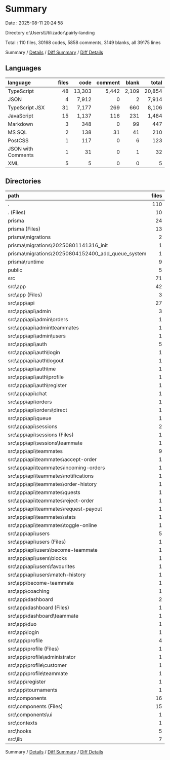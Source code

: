 # Summary

Date : 2025-08-11 20:24:58

Directory c:\\Users\\Utilizador\\pairly-landing

Total : 110 files,  30168 codes, 5858 comments, 3149 blanks, all 39175 lines

Summary / [Details](details.md) / [Diff Summary](diff.md) / [Diff Details](diff-details.md)

## Languages
| language | files | code | comment | blank | total |
| :--- | ---: | ---: | ---: | ---: | ---: |
| TypeScript | 48 | 13,303 | 5,442 | 2,109 | 20,854 |
| JSON | 4 | 7,912 | 0 | 2 | 7,914 |
| TypeScript JSX | 31 | 7,177 | 269 | 660 | 8,106 |
| JavaScript | 15 | 1,137 | 116 | 231 | 1,484 |
| Markdown | 3 | 348 | 0 | 99 | 447 |
| MS SQL | 2 | 138 | 31 | 41 | 210 |
| PostCSS | 1 | 117 | 0 | 6 | 123 |
| JSON with Comments | 1 | 31 | 0 | 1 | 32 |
| XML | 5 | 5 | 0 | 0 | 5 |

## Directories
| path | files | code | comment | blank | total |
| :--- | ---: | ---: | ---: | ---: | ---: |
| . | 110 | 30,168 | 5,858 | 3,149 | 39,175 |
| . (Files) | 10 | 8,161 | 1 | 112 | 8,274 |
| prisma | 24 | 11,280 | 5,388 | 1,848 | 18,516 |
| prisma (Files) | 13 | 8,174 | 4,458 | 1,177 | 13,809 |
| prisma\\migrations | 2 | 138 | 31 | 41 | 210 |
| prisma\\migrations\\20250801141316_init | 1 | 75 | 18 | 24 | 117 |
| prisma\\migrations\\20250804152400_add_queue_system | 1 | 63 | 13 | 17 | 93 |
| prisma\\runtime | 9 | 2,968 | 899 | 630 | 4,497 |
| public | 5 | 5 | 0 | 0 | 5 |
| src | 71 | 10,722 | 469 | 1,189 | 12,380 |
| src\\app | 42 | 7,242 | 350 | 815 | 8,407 |
| src\\app (Files) | 3 | 248 | 9 | 16 | 273 |
| src\\app\\api | 27 | 2,608 | 147 | 399 | 3,154 |
| src\\app\\api\\admin | 3 | 465 | 1 | 62 | 528 |
| src\\app\\api\\admin\\orders | 1 | 137 | 0 | 16 | 153 |
| src\\app\\api\\admin\\teammates | 1 | 124 | 0 | 17 | 141 |
| src\\app\\api\\admin\\users | 1 | 204 | 1 | 29 | 234 |
| src\\app\\api\\auth | 5 | 414 | 26 | 57 | 497 |
| src\\app\\api\\auth\\login | 1 | 89 | 8 | 14 | 111 |
| src\\app\\api\\auth\\logout | 1 | 38 | 5 | 8 | 51 |
| src\\app\\api\\auth\\me | 1 | 53 | 3 | 7 | 63 |
| src\\app\\api\\auth\\profile | 1 | 163 | 6 | 19 | 188 |
| src\\app\\api\\auth\\register | 1 | 71 | 4 | 9 | 84 |
| src\\app\\api\\chat | 1 | 105 | 6 | 21 | 132 |
| src\\app\\api\\orders | 1 | 102 | 7 | 17 | 126 |
| src\\app\\api\\orders\\direct | 1 | 102 | 7 | 17 | 126 |
| src\\app\\api\\queue | 1 | 212 | 14 | 28 | 254 |
| src\\app\\api\\sessions | 2 | 172 | 9 | 27 | 208 |
| src\\app\\api\\sessions (Files) | 1 | 125 | 6 | 20 | 151 |
| src\\app\\api\\sessions\\teammate | 1 | 47 | 3 | 7 | 57 |
| src\\app\\api\\teammates | 9 | 693 | 55 | 116 | 864 |
| src\\app\\api\\teammates\\accept-order | 1 | 87 | 5 | 17 | 109 |
| src\\app\\api\\teammates\\incoming-orders | 1 | 59 | 4 | 9 | 72 |
| src\\app\\api\\teammates\\notifications | 1 | 124 | 7 | 20 | 151 |
| src\\app\\api\\teammates\\order-history | 1 | 77 | 5 | 10 | 92 |
| src\\app\\api\\teammates\\quests | 1 | 119 | 9 | 11 | 139 |
| src\\app\\api\\teammates\\reject-order | 1 | 43 | 5 | 13 | 61 |
| src\\app\\api\\teammates\\request-payout | 1 | 72 | 7 | 13 | 92 |
| src\\app\\api\\teammates\\stats | 1 | 70 | 10 | 13 | 93 |
| src\\app\\api\\teammates\\toggle-online | 1 | 42 | 3 | 10 | 55 |
| src\\app\\api\\users | 5 | 445 | 29 | 71 | 545 |
| src\\app\\api\\users (Files) | 1 | 32 | 1 | 3 | 36 |
| src\\app\\api\\users\\become-teammate | 1 | 47 | 9 | 10 | 66 |
| src\\app\\api\\users\\blocks | 1 | 133 | 7 | 24 | 164 |
| src\\app\\api\\users\\favourites | 1 | 146 | 8 | 25 | 179 |
| src\\app\\api\\users\\match-history | 1 | 87 | 4 | 9 | 100 |
| src\\app\\become-teammate | 1 | 278 | 3 | 24 | 305 |
| src\\app\\coaching | 1 | 147 | 3 | 11 | 161 |
| src\\app\\dashboard | 2 | 940 | 32 | 86 | 1,058 |
| src\\app\\dashboard (Files) | 1 | 644 | 20 | 55 | 719 |
| src\\app\\dashboard\\teammate | 1 | 296 | 12 | 31 | 339 |
| src\\app\\duo | 1 | 505 | 31 | 47 | 583 |
| src\\app\\login | 1 | 154 | 12 | 15 | 181 |
| src\\app\\profile | 4 | 1,613 | 77 | 146 | 1,836 |
| src\\app\\profile (Files) | 1 | 33 | 3 | 5 | 41 |
| src\\app\\profile\\administrator | 1 | 418 | 19 | 41 | 478 |
| src\\app\\profile\\customer | 1 | 675 | 28 | 57 | 760 |
| src\\app\\profile\\teammate | 1 | 487 | 27 | 43 | 557 |
| src\\app\\register | 1 | 364 | 18 | 28 | 410 |
| src\\app\\tournaments | 1 | 385 | 18 | 43 | 446 |
| src\\components | 16 | 2,519 | 63 | 224 | 2,806 |
| src\\components (Files) | 15 | 2,465 | 63 | 218 | 2,746 |
| src\\components\\ui | 1 | 54 | 0 | 6 | 60 |
| src\\contexts | 1 | 141 | 3 | 26 | 170 |
| src\\hooks | 5 | 360 | 16 | 63 | 439 |
| src\\lib | 7 | 460 | 37 | 61 | 558 |

Summary / [Details](details.md) / [Diff Summary](diff.md) / [Diff Details](diff-details.md)